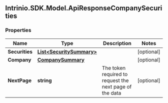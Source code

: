 ## Intrinio.SDK.Model.ApiResponseCompanySecurities
### Properties

Name | Type | Description | Notes
------------ | ------------- | ------------- | -------------
**Securities** | [**List&lt;SecuritySummary&gt;**](SecuritySummary.md) |  | [optional] 
**Company** | [**CompanySummary**](CompanySummary.md) |  | [optional] 
**NextPage** | **string** | The token required to request the next page of the data | [optional] 

